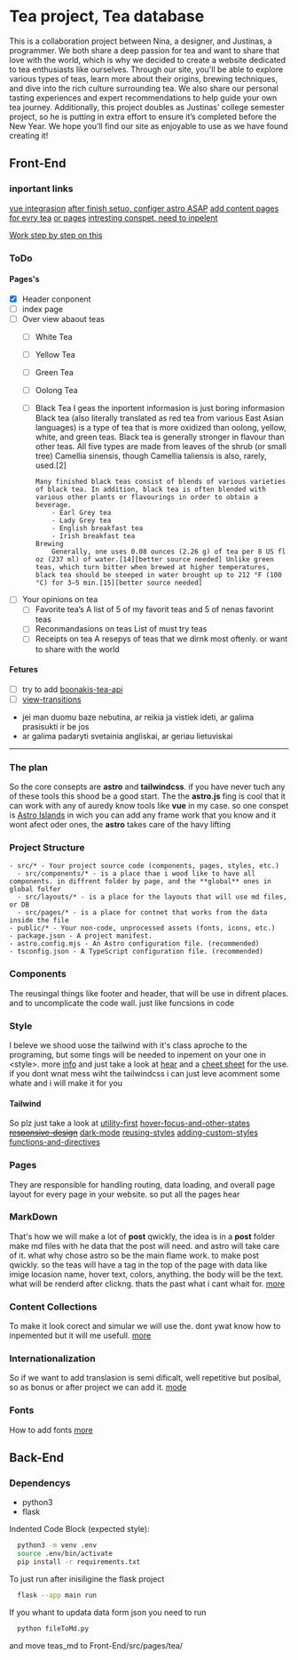 # Tea project, Tea database

This is a collaboration project between Nina, a designer, and Justinas, a programmer. We both share a deep passion for tea and want to share that love with the world, which is why we decided to create a website dedicated to tea enthusiasts like ourselves. Through our site, you'll be able to explore various types of teas, learn more about their origins, brewing techniques, and dive into the rich culture surrounding tea. We also share our personal tasting experiences and expert recommendations to help guide your own tea journey. Additionally, this project doubles as Justinas' college semester project, so he is putting in extra effort to ensure it’s completed before the New Year. We hope you’ll find our site as enjoyable to use as we have found creating it!

## Front-End

### inportant links

[vue integrasion](https://docs.astro.build/en/guides/integrations-guide/vue/)
[after finish setuo, configer astro ASAP](https://docs.astro.build/en/reference/configuration-reference/)
[add content pages for evry tea](https://docs.astro.build/en/guides/content-collections/)
[or pages](https://docs.astro.build/en/basics/astro-pages/)
[intresting conspet, need to inpelent](https://docs.astro.build/en/guides/view-transitions/)

[Work step by step on this](https://docs.astro.build/en/tutorial/2-pages/)

### ToDo

#### Pages's

- [x] Header conponent
- [ ] index page
- [ ] Over view abaout teas
  - [ ] White Tea
  - [ ] Yellow Tea
  - [ ] Green Tea
  - [ ] Oolong Tea
  - [ ] Black Tea
    I geas the inportent informasion is just boring informasion
        Black tea (also literally translated as red tea from various East Asian languages) is a type of tea that is more oxidized than oolong, yellow, white, and green teas. Black tea is generally stronger in flavour than other teas. All five types are made from leaves of the shrub (or small tree) Camellia sinensis, though Camellia taliensis is also, rarely, used.[2]

        Many finished black teas consist of blends of various varieties of black tea. In addition, black tea is often blended with various other plants or flavourings in order to obtain a beverage. 
            - Earl Grey tea
            - Lady Grey tea
            - English breakfast tea
            - Irish breakfast tea
        Brewing
            Generally, one uses 0.08 ounces (2.26 g) of tea per 8 US fl oz (237 ml) of water.[14][better source needed] Unlike green teas, which turn bitter when brewed at higher temperatures, black tea should be steeped in water brought up to 212 °F (100 °C) for 3–5 min.[15][better source needed]
- [ ] Your opinions on tea
  - [ ] Favorite tea’s
    A list of 5 of my favorit teas and 5 of nenas favorint teas
  - [ ] Reconmandasions on teas
    List of must try teas
  - [ ] Receipts on tea
    A resepys of teas that we dirnk most oftenly. or want to share with the world

#### Fetures

- [ ] try to add [boonakis-tea-api](https://github.com/boonaki/boonakis-tea-api)
- [ ] [view-transitions](https://docs.astro.build/en/guides/view-transitions/)
- jei man duomu baze nebutina, ar reikia ja vistiek ideti, ar galima prasisukti ir be jos
- ar galima padaryti svetainia angliskai, ar geriau lietuviskai

---

### The plan

So the core consepts are **astro** and **tailwindcss**. if you have never tuch any of these tools this shood be a good start.
The the **astro.js** fing is cool that it can work with any of auredy know tools like **vue** in my case. so one conspet is [Astro Islands](https://docs.astro.build/en/concepts/islands/) in wich you can add any frame work that you know and it wont afect oder ones, the **astro** takes care of the havy lifting

### Project Structure

    - src/* - Your project source code (components, pages, styles, etc.)
      - src/components/* - is a place thae i wood like to have all components. in diffrent folder by page, and the **global** ones in global folfer
      - src/layouts/* - is a place for the layouts that will use md files, or DB 
      - src/pages/* - is a place for contnet that works from the data inside the file
    - public/* - Your non-code, unprocessed assets (fonts, icons, etc.)
    - package.json - A project manifest.
    - astro.config.mjs - An Astro configuration file. (recommended)
    - tsconfig.json - A TypeScript configuration file. (recommended)

### Components

The reusingal things like footer and header, that will be use in difrent places. and to uncomplicate the code wall. just like funcsions in code

### Style

I beleve we shood uose the tailwind with it's class aproche to the programing, but some tings will be needed to inpement on your one in \<style\>. more [info](https://docs.astro.build/en/guides/styling/) and just take a look at [hear](https://tailwindcss.com/docs/utility-first) and a [cheet sheet](https://flowbite.com/tools/tailwind-cheat-sheet/) for the use. if you dont wnat mess wiht the tailwindcss i can just leve acomment some whate and i will make it for you

#### Tailwind

So plz just take a look at
[utility-first](https://tailwindcss.com/docs/utility-first)
[hover-focus-and-other-states](https://tailwindcss.com/docs/hover-focus-and-other-states)
~~[responsive-design](https://tailwindcss.com/docs/responsive-design)~~
[dark-mode](https://tailwindcss.com/docs/dark-mode)
[reusing-styles](https://tailwindcss.com/docs/reusing-styles)
[adding-custom-styles](https://tailwindcss.com/docs/adding-custom-styles)
[functions-and-directives](https://tailwindcss.com/docs/functions-and-directives)

### Pages

They are responsible for handling routing, data loading, and overall page layout for every page in your website. so put all the pages hear

### MarkDown

That's how we will make a lot of **post** qwickly, the idea is in a **post** folder make md files with he data that the post will need. and astro will take care of it. what why chose astro so be the main flame work. to make post qwickly. so the teas will have a tag in the top of the page with data like imige locasion name, hover text, colors, anything. the body will be the text. what will be renderd after clickng. thats the past what i cant whait for. [more](https://docs.astro.build/en/guides/markdown-content/)

### Content Collections

To make it look corect and simular we will use the. dont ywat know how to inpemented but it will me usefull. [more](https://docs.astro.build/en/guides/content-collections/)

### Internationalization

So if we want to add translasion is semi dificalt, well repetitive but posibal, so as bonus or after project we can add it. [mode](https://docs.astro.build/en/guides/internationalization/)

### Fonts

How to add fonts [more](https://docs.astro.build/en/guides/fonts/)

## Back-End

### Dependencys

- python3
- flask

Indented Code Block (expected style):

```bash
  python3 -m venv .env
  source .env/bin/activate
  pip install -r requirements.txt
```

To just run after inisiligine the flask project

```bash
  flask --app main run
```

If you whant to updata data form json you need to run
```bash
  python fileToMd.py
```
and move teas_md to Front-End/src/pages/tea/
